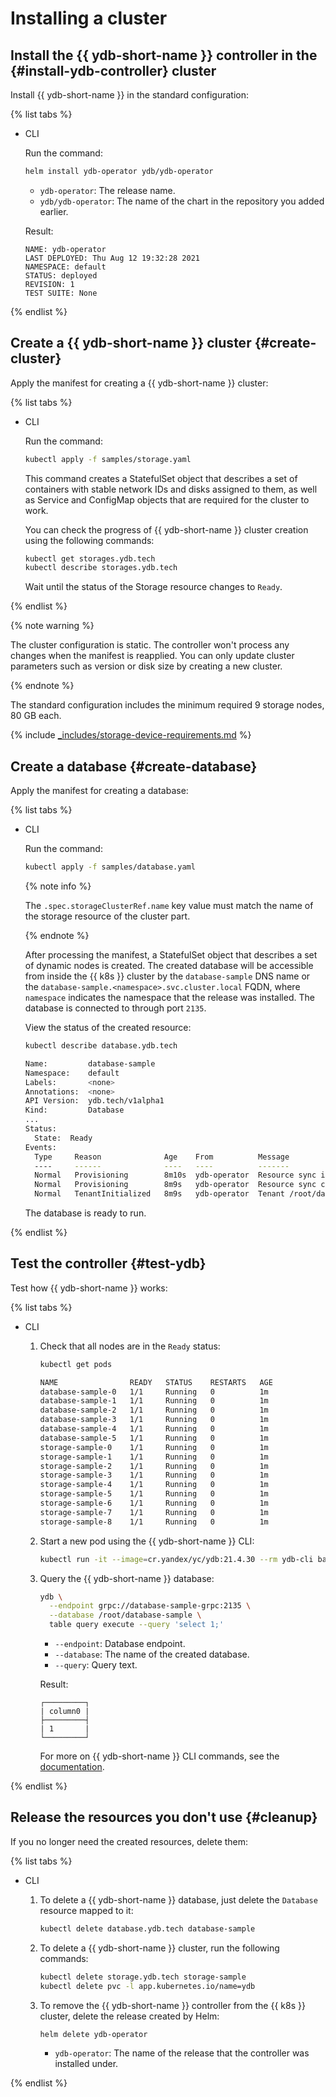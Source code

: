 # Installing a cluster

## Install the {{ ydb-short-name }} controller in the {#install-ydb-controller} cluster

Install {{ ydb-short-name }} in the standard configuration:

{% list tabs %}

- CLI

   Run the command:

   ```bash
   helm install ydb-operator ydb/ydb-operator
   ```

   * `ydb-operator`: The release name.
   * `ydb/ydb-operator`: The name of the chart in the repository you added earlier.

   Result:

   ```text
   NAME: ydb-operator
   LAST DEPLOYED: Thu Aug 12 19:32:28 2021
   NAMESPACE: default
   STATUS: deployed
   REVISION: 1
   TEST SUITE: None
   ```

{% endlist %}

## Create a {{ ydb-short-name }} cluster {#create-cluster}

Apply the manifest for creating a {{ ydb-short-name }} cluster:

{% list tabs %}

- CLI

   Run the command:

   ```bash
   kubectl apply -f samples/storage.yaml
   ```

   This command creates a StatefulSet object that describes a set of containers with stable network IDs and disks assigned to them, as well as Service and ConfigMap objects that are required for the cluster to work.

   You can check the progress of {{ ydb-short-name }} cluster creation using the following commands:

   ```bash
   kubectl get storages.ydb.tech
   kubectl describe storages.ydb.tech
   ```

   Wait until the status of the Storage resource changes to `Ready`.

{% endlist %}

{% note warning %}

The cluster configuration is static. The controller won't process any changes when the manifest is reapplied. You can only update cluster parameters such as version or disk size by creating a new cluster.

{% endnote %}

The standard configuration includes the minimum required 9 storage nodes, 80 GB each.

{% include [_includes/storage-device-requirements.md](../../../_includes/storage-device-requirements.md) %}

## Create a database {#create-database}

Apply the manifest for creating a database:

{% list tabs %}

- CLI

   Run the command:

   ```bash
   kubectl apply -f samples/database.yaml
   ```


   {% note info %}

   The `.spec.storageClusterRef.name` key value must match the name of the storage resource of the cluster part.

   {% endnote %}

   After processing the manifest, a StatefulSet object that describes a set of dynamic nodes is created. The created database will be accessible from inside the {{ k8s }} cluster by the `database-sample` DNS name or the `database-sample.<namespace>.svc.cluster.local` FQDN, where `namespace` indicates the namespace that the release was installed. The database is connected to through port `2135`.

   View the status of the created resource:

   ```bash
   kubectl describe database.ydb.tech

   Name:         database-sample
   Namespace:    default
   Labels:       <none>
   Annotations:  <none>
   API Version:  ydb.tech/v1alpha1
   Kind:         Database
   ...
   Status:
     State:  Ready
   Events:
     Type     Reason              Age    From          Message
     ----     ------              ----   ----          -------
     Normal   Provisioning        8m10s  ydb-operator  Resource sync is in progress
     Normal   Provisioning        8m9s   ydb-operator  Resource sync complete
     Normal   TenantInitialized   8m9s   ydb-operator  Tenant /root/database-sample created
   ```

   The database is ready to run.

{% endlist %}

## Test the controller {#test-ydb}

Test how {{ ydb-short-name }} works:

{% list tabs %}

- CLI

   1. Check that all nodes are in the `Ready` status:

      ```bash
      kubectl get pods

      NAME                READY   STATUS    RESTARTS   AGE
      database-sample-0   1/1     Running   0          1m
      database-sample-1   1/1     Running   0          1m
      database-sample-2   1/1     Running   0          1m
      database-sample-3   1/1     Running   0          1m
      database-sample-4   1/1     Running   0          1m
      database-sample-5   1/1     Running   0          1m
      storage-sample-0    1/1     Running   0          1m
      storage-sample-1    1/1     Running   0          1m
      storage-sample-2    1/1     Running   0          1m
      storage-sample-3    1/1     Running   0          1m
      storage-sample-4    1/1     Running   0          1m
      storage-sample-5    1/1     Running   0          1m
      storage-sample-6    1/1     Running   0          1m
      storage-sample-7    1/1     Running   0          1m
      storage-sample-8    1/1     Running   0          1m
      ```

   1. Start a new pod using the {{ ydb-short-name }} CLI:

      ```bash
      kubectl run -it --image=cr.yandex/yc/ydb:21.4.30 --rm ydb-cli bash
      ```

   1. Query the {{ ydb-short-name }} database:

      ```bash
      ydb \
        --endpoint grpc://database-sample-grpc:2135 \
        --database /root/database-sample \
        table query execute --query 'select 1;'
      ```

      * `--endpoint`: Database endpoint.
      * `--database`: The name of the created database.
      * `--query`: Query text.

      Result:

      ```text
      ┌─────────┐
      | column0 |
      ├─────────┤
      | 1       |
      └─────────┘
      ```

      For more on {{ ydb-short-name }} CLI commands, see the [documentation](../../../reference/ydb-cli/index.md).

{% endlist %}

## Release the resources you don't use {#cleanup}

If you no longer need the created resources, delete them:

{% list tabs %}

- CLI

   1. To delete a {{ ydb-short-name }} database, just delete the `Database` resource mapped to it:

      ```bash
      kubectl delete database.ydb.tech database-sample
      ```

   1. To delete a {{ ydb-short-name }} cluster, run the following commands:

      ```bash
      kubectl delete storage.ydb.tech storage-sample
      kubectl delete pvc -l app.kubernetes.io/name=ydb
      ```

   1. To remove the {{ ydb-short-name }} controller from the {{ k8s }} cluster, delete the release created by Helm:

      ```bash
      helm delete ydb-operator
      ```

      * `ydb-operator`: The name of the release that the controller was installed under.

{% endlist %}
